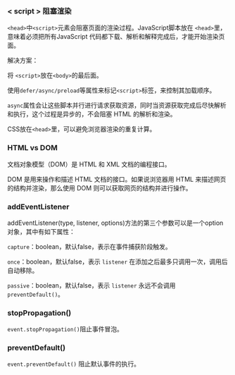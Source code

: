 ### < script > 阻塞渲染

`<head>`中`<script>`元素会阻塞页面的渲染过程。JavaScript脚本放在 `<head>`里，意味着必须把所有JavaScript 代码都下载、解析和解释完成后，才能开始渲染页面。

解决方案：

将 `<script>`放在`<body>`的最后面。

使用`defer/async/preload`等属性来标记`<script>`标签，来控制其加载顺序。

`async`属性会让这些脚本并行进行请求获取资源，同时当资源获取完成后尽快解析和执行，这个过程是异步的，不会阻塞 HTML 的解析和渲染。

CSS放在`<head>`里，可以避免浏览器渲染的重复计算。

### HTML vs DOM

文档对象模型（DOM）是 HTML 和 XML 文档的编程接口。

DOM 是用来操作和描述 HTML 文档的接口。如果说浏览器用 HTML 来描述网页的结构并渲染，那么使用 DOM 则可以获取网页的结构并进行操作。

### addEventListener

addEventListener(type, listener, options)方法的第三个参数可以是一个option对象，其中有如下属性：

`capture`：boolean，默认false，表示在事件捕获阶段触发。

`once`：boolean，默认false，表示 `listener` 在添加之后最多只调用一次，调用后自动移除。

`passive`：boolean，默认false，表示 `listener` 永远不会调用 `preventDefault()`。

### stopPropagation()

`event.stopPropagation()`阻止事件冒泡。

### preventDefault()

`event.preventDefault()` 阻止默认事件的执行。

